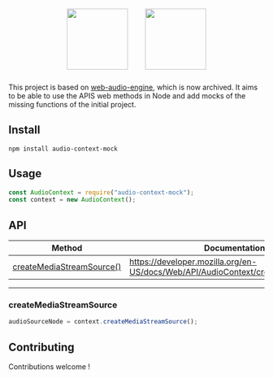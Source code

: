 <h1 align="center">
  <img height="120px" src="https://upload.wikimedia.org/wikipedia/commons/d/d9/Node.js_logo.svg" />&nbsp;&nbsp;&nbsp;&nbsp;
  <img height="120px" src="https://webrtc.github.io/webrtc-org/assets/images/webrtc-logo-vert-retro-dist.svg" />
</h1>

This project is based on [web-audio-engine](https://github.com/mohayonao/web-audio-engine), which is now archived. It aims to be able to use the APIS web methods in Node and add mocks of the missing functions of the initial project.

## Install

```
npm install audio-context-mock
```

## Usage

```javascript
const AudioContext = require("audio-context-mock");
const context = new AudioContext();
```

## API

| Method                                                | Documentation Link                                                                    | Available |
| ----------------------------------------------------- | ------------------------------------------------------------------------------------- | :-------: |
| [createMediaStreamSource()](#createMediaStreamSource) | https://developer.mozilla.org/en-US/docs/Web/API/AudioContext/createMediaStreamSource |    ✅     |

---

### createMediaStreamSource

```js
audioSourceNode = context.createMediaStreamSource();
```

## Contributing

Contributions welcome !
